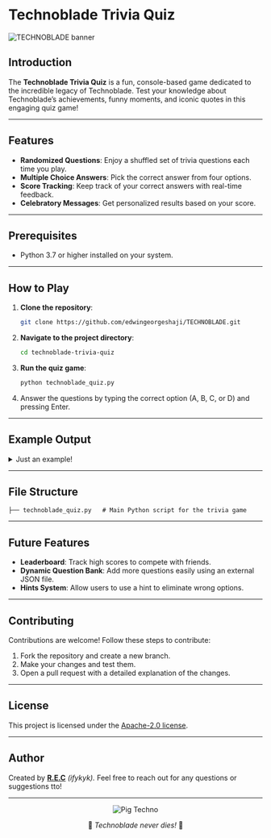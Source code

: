 # Technoblade Trivia Quiz

![TECHNOBLADE banner](https://github.com/user-attachments/assets/72310322-8546-4219-9077-1f85f76db956)

## Introduction

The **Technoblade Trivia Quiz** is a fun, console-based game dedicated to the incredible legacy of Technoblade. Test your knowledge about Technoblade’s achievements, funny moments, and iconic quotes in this engaging quiz game!

---

## Features

- **Randomized Questions**: Enjoy a shuffled set of trivia questions each time you play.
- **Multiple Choice Answers**: Pick the correct answer from four options.
- **Score Tracking**: Keep track of your correct answers with real-time feedback.
- **Celebratory Messages**: Get personalized results based on your score.

---

## Prerequisites

- Python 3.7 or higher installed on your system.

---

## How to Play

1. **Clone the repository**:
   ```bash
   git clone https://github.com/edwingeorgeshaji/TECHNOBLADE.git
   ```

2. **Navigate to the project directory**:
   ```bash
   cd technoblade-trivia-quiz
   ```

3. **Run the quiz game**:
   ```bash
   python technoblade_quiz.py
   ```

4. Answer the questions by typing the correct option (A, B, C, or D) and pressing Enter.

---

## Example Output


<details>
  <summary>Just an example!</summary>
   
```plaintext
Welcome to the Technoblade Trivia Quiz!
Pick the correct option (A, B, C, or D) to score points. Good luck!

Question 1: What did Technoblade always claim to be his real-life profession?
A) Singer
B) Potato Farmer
C) Teacher
D) Engineer
Your answer (A, B, C, or D): B
Correct!

Question 2: According to Technoblade, what is the natural enemy of a potato farmer?
A) Zombies
B) Government
C) The villagers itself
D) Creepers
Your answer (A, B, C, or D): C
Wrong! The correct answer is: B

Your final score is 1/2.
Good job! You know a lot about Technoblade!
```
</details>

---

## File Structure

```plaintext
├── technoblade_quiz.py   # Main Python script for the trivia game
```

---

## Future Features

- **Leaderboard**: Track high scores to compete with friends.
- **Dynamic Question Bank**: Add more questions easily using an external JSON file.
- **Hints System**: Allow users to use a hint to eliminate wrong options.

---

## Contributing

Contributions are welcome! Follow these steps to contribute:
1. Fork the repository and create a new branch.
2. Make your changes and test them.
3. Open a pull request with a detailed explanation of the changes.

---

## License

This project is licensed under the [Apache-2.0 license](LICENSE).

---

## Author

Created by <strong>[R.E.C](https://github.com/edwingeorgeshaji)</strong>  <i>(ifykyk).</i> Feel free to reach out for any questions or suggestions tto!

---

<p align="center">
  <img src="https://github.com/user-attachments/assets/8b1ad507-37f0-420d-b8cd-c049b1e36488" alt="Pig Techno" />
</p>

<div align="center">
🌟 <em>Technoblade never dies!</em> 🌟
</div>

